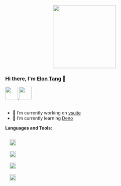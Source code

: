 <div align="center">
  <img src="https://github.com/blackcater/blackcater/raw/master/images/banner.gif" width="200 " height="200" />
</div>

### Hi there, I'm [Elon Tang](https://www.blackcater.win/) 👋

<a href="https://www.blackcater.win/" alt="blackcater's blog">
  <img src="https://github.com/blackcater/blackcater/raw/master/images/social-blog.svg" height="40" />
</a>
<a href="mailto:blackcater2015@gmail.com">
  <img src="https://github.com/blackcater/blackcater/raw/master/images/social-gmail.svg" height="40" />
</a>

<br />
<br />

- 🔭 I’m currently working on [vsuite](https://github.com/vsuite/vsuite)
- 🌱 I’m currently learning [Deno](https://github.com/denoland/deno)

**Languages and Tools:**

<code>
  <img height="20" src="https://github.com/blackcater/blackcater/raw/master/images/logo-javascript.svg">
</code>
<code>
  <img height="20" src="https://github.com/blackcater/blackcater/raw/master/images/logo-typescript.svg">
</code>
<code>
  <img height="20" src="https://github.com/blackcater/blackcater/raw/master/images/logo-nodejs.svg">
</code>
<code>
  <img height="20" src="https://github.com/blackcater/blackcater/raw/master/images/logo-deno.svg">
</code>
